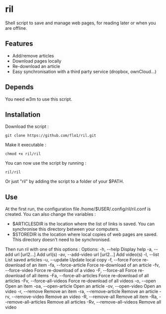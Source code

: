 ril
===

Shell script to save and manage web pages, for reading later or when you are
offline.

Features
---

- Add/remove articles
- Download pages locally
- Re-download an article
- Easy synchronisation with a third party service (dropbox, ownCloud…)

Depends
---

You need w3m to use this script.

Installation
---

Download the script :

	git clone https://github.com/flo1/ril.git

Make it executable :

	chmod +x ril/ril

You can now use the script by running :

	ril/ril

Or just "ril" by adding the script to a folder of your $PATH.

Use
---

At the first run, the configuration file /home/$USER/.config/ril/ril.conf is
created. You can also change the variables :
- $ARTICLESDIR is the location where the list of links is saved. You can
synchronise this directory between your computers.
- $STOREDIR is the location where local copies of web pages are saved. This
directory doesn't need to be synchronised.

Then run ril with one of this options :
Options:   -h, --help                    Display help
           -a, --add url [url2…]         Add url(s)
           -av, --add-video url [url2…]  Add video(s)
           -l, --list                    List saved articles
           -u, --update                  Update local copy
           -f, --force                   Force re-download of an item
           -fa, --force-article          Force re-download of an article
           -fv, --force-video            Force re-download of a video
           -F, --force-all               Force re-download of all items
           -Fa, --force-all-articles     Force re-download of all articles
           -Fv, --force-all-videos       Force re-download of all videos
           -o, --open                    Open an item
           -oa, --open-article           Open an article
           -ov, --open-video             Open an video
           -r, --remove                  Remove an item
           -ra, --remove-article         Remove an article
           -rv, --remove-video           Remove an video
           -R, --remove-all              Remove all item
           -Ra, --remove-all-articles    Remove all articles
           -Rv, --remove-all-videos      Remove all video
